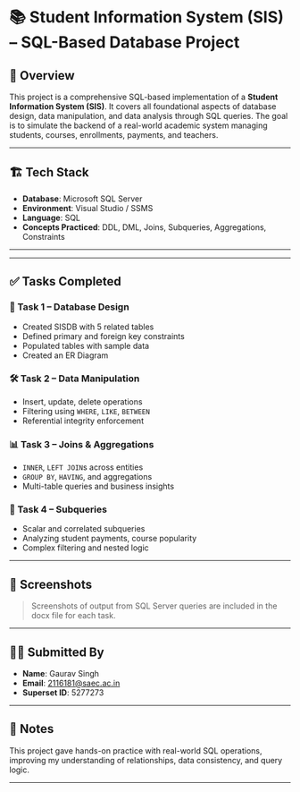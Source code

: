 # 📚 Student Information System (SIS) – SQL-Based Database Project

## 📌 Overview
This project is a comprehensive SQL-based implementation of a **Student Information System (SIS)**. It covers all foundational aspects of database design, data manipulation, and data analysis through SQL queries. The goal is to simulate the backend of a real-world academic system managing students, courses, enrollments, payments, and teachers.

---

## 🏗️ Tech Stack
- **Database**: Microsoft SQL Server
- **Environment**: Visual Studio / SSMS
- **Language**: SQL
- **Concepts Practiced**: DDL, DML, Joins, Subqueries, Aggregations, Constraints

---


---

## ✅ Tasks Completed

### 🔧 Task 1 – Database Design
- Created SISDB with 5 related tables
- Defined primary and foreign key constraints
- Populated tables with sample data
- Created an ER Diagram

### 🛠️ Task 2 – Data Manipulation
- Insert, update, delete operations
- Filtering using `WHERE`, `LIKE`, `BETWEEN`
- Referential integrity enforcement

### 📊 Task 3 – Joins & Aggregations
- `INNER`, `LEFT JOIN`s across entities
- `GROUP BY`, `HAVING`, and aggregations
- Multi-table queries and business insights

### 🧠 Task 4 – Subqueries
- Scalar and correlated subqueries
- Analyzing student payments, course popularity
- Complex filtering and nested logic

---

## 📎 Screenshots
> Screenshots of output from SQL Server queries are included in the docx file for each task.

---

## 🧑‍💻 Submitted By
- **Name**: Gaurav Singh  
- **Email**: 2116181@saec.ac.in  
- **Superset ID**: 5277273  

---

## 📌 Notes
This project gave hands-on practice with real-world SQL operations, improving my understanding of relationships, data consistency, and query logic.

---


